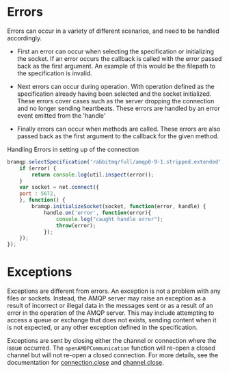 # Errors

Errors can occur in a variety of different scenarios, and need to be handled accordingly.

- First an error can occur when selecting the specification or initializing the socket. If an error occurs the callback is called with the error passed back as the first argument. An example of this would be the filepath to the specification is invalid.

- Next errors can occur during operation. With operation defined as the specification already having been selected and the socket initialized. These errors cover cases such as the server dropping the connection and no longer sending heartbeats. These errors are handled by an error event emitted from the 'handle'

- Finally errors can occur when methods are called. These errors are also passed back as the first argument to the callback for the given method.

Handling Errors in setting up of the connection
```javascript
bramqp.selectSpecification('rabbitmq/full/amqp0-9-1.stripped.extended', function(error) {
    if (error) {
        return console.log(util.inspect(error));
    }
    var socket = net.connect({
    port : 5672,
    }, function() {
        bramqp.initializeSocket(socket, function(error, handle) {
            handle.on('error', function(error){
                console.log("caught handle error");
                throw(error);
            });
    });
});
```

# Exceptions

Exceptions are different from errors. An exception is not a problem with any files or sockets. Instead, the AMQP server may raise an exception as a result of incorrect or illegal data in the messages sent or as a result of an error in the operation of the AMQP server. This may include attempting to access a queue or exchange that does not exists, sending content when it is not expected, or any other exception defined in the specification. 

Exceptions are sent by closing either the channel or connection where the issue occurred. The `openAMQPCommunication` function will re-open a closed channel but will not re-open a closed connection. For more details, see the documentation for [connection.close](https://www.rabbitmq.com/amqp-0-9-1-reference.html#connection.close) and [channel.close](https://www.rabbitmq.com/amqp-0-9-1-reference.html#channel.close).
